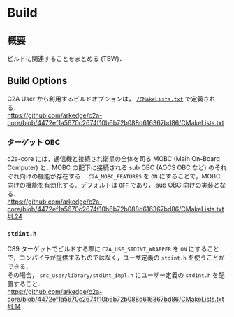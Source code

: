 # Build

## 概要
ビルドに関連することをまとめる (TBW)．


## Build Options
C2A User から利用するビルドオプションは， [`/CMakeLists.txt`](/CMakeLists.txt) で定義される．  
https://github.com/arkedge/c2a-core/blob/4472ef1a5670c2674f10b6b72b088d616367bd86/CMakeLists.txt


### ターゲット OBC
c2a-core には，通信機と接続され衛星の全体を司る MOBC (Main On-Board Computer) と，MOBC の配下に接続される sub OBC (AOCS OBC など) のそれぞれ向けの機能が存在する．
`C2A_MOBC_FEATURES` を `ON` にすることで，MOBC 向けの機能を有効化する．デフォルトは `OFF` であり， sub OBC 向けの実装となる．  
https://github.com/arkedge/c2a-core/blob/4472ef1a5670c2674f10b6b72b088d616367bd86/CMakeLists.txt#L24


### `stdint.h`
C89 ターゲットでビルドする際に `C2A_USE_STDINT_WRAPPER` を `ON` にすることで，コンパイラが提供するものではなく，ユーザ定義の `stdint.h` を使うことができる．  
その場合， `src_user/library/stdint_impl.h` にユーザー定義の `stdint.h` を配置すること．  
https://github.com/arkedge/c2a-core/blob/4472ef1a5670c2674f10b6b72b088d616367bd86/CMakeLists.txt#L14
